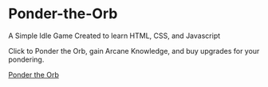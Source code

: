 # Ponder-the-Orb
A Simple Idle Game Created to learn HTML, CSS, and Javascript

Click to Ponder the Orb, gain Arcane Knowledge, and buy upgrades for your pondering.

[Ponder the Orb](https://i-p-martins.github.io/Ponder-the-Orb/)
